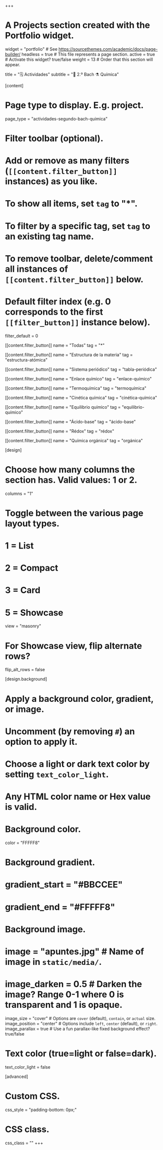 +++
# A Projects section created with the Portfolio widget.
widget = "portfolio"  # See https://sourcethemes.com/academic/docs/page-builder/
headless = true  # This file represents a page section.
active = true  # Activate this widget? true/false
weight = 13  # Order that this section will appear.

title = "🗒️ Actividades"
subtitle = "📓 2.º Bach ⚗️ Química"

[content]
  # Page type to display. E.g. project.
  page_type = "actividades-segundo-bach-quimica"
  
  # Filter toolbar (optional).
  # Add or remove as many filters (`[[content.filter_button]]` instances) as you like.
  # To show all items, set `tag` to "*".
  # To filter by a specific tag, set `tag` to an existing tag name.
  # To remove toolbar, delete/comment all instances of `[[content.filter_button]]` below.
  
  # Default filter index (e.g. 0 corresponds to the first `[[filter_button]]` instance below).
  filter_default = 0
  
  [[content.filter_button]]
    name = "Todas"
    tag = "*"	
	
  [[content.filter_button]]
    name = "Estructura de la materia"
    tag = "estructura-atómica"
	
  [[content.filter_button]]
    name = "Sistema periódico"
    tag = "tabla-periódica"
	
  [[content.filter_button]]
    name = "Enlace químico"
    tag = "enlace-químico"

  [[content.filter_button]]
    name = "Termoquímica"
    tag = "termoquímica"    	
	
  [[content.filter_button]]
    name = "Cinética química"
    tag = "cinética-química"				
	
  [[content.filter_button]]
    name = "Equilibrio químico"
    tag = "equilibrio-químico"			
	
  [[content.filter_button]]
    name = "Ácido-base"
    tag = "ácido-base"			
	
  [[content.filter_button]]
    name = "Rédox"
    tag = "rédox"				
	
  [[content.filter_button]]
    name = "Química orgánica"
    tag = "orgánica"		

[design]
  # Choose how many columns the section has. Valid values: 1 or 2.
  columns = "1"

  # Toggle between the various page layout types.
  #   1 = List
  #   2 = Compact
  #   3 = Card
  #   5 = Showcase
  view = "masonry"

  # For Showcase view, flip alternate rows?
  flip_alt_rows = false

[design.background]
  # Apply a background color, gradient, or image.
  #   Uncomment (by removing `#`) an option to apply it.
  #   Choose a light or dark text color by setting `text_color_light`.
  #   Any HTML color name or Hex value is valid.

  # Background color.
  color = "FFFFF8"
  
  # Background gradient.
  # gradient_start = "#BBCCEE"
  # gradient_end = "#FFFFF8"
  
  # Background image.
  # image = "apuntes.jpg"  # Name of image in `static/media/`.
  # image_darken = 0.5  # Darken the image? Range 0-1 where 0 is transparent and 1 is opaque.
  image_size = "cover"  #  Options are `cover` (default), `contain`, or `actual` size.
  image_position = "center"  # Options include `left`, `center` (default), or `right`.
  image_parallax = true  # Use a fun parallax-like fixed background effect? true/false
  
  # Text color (true=light or false=dark).
  text_color_light = false
  
[advanced]
 # Custom CSS. 
 css_style = "padding-bottom: 0px;"
 
 # CSS class.
 css_class = ""
+++


